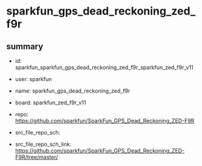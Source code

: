 # sparkfun_gps_dead_reckoning_zed_f9r
 
## summary 
* id: sparkfun_sparkfun_gps_dead_reckoning_zed_f9r_sparkfun_zed_f9r_v11
* user: sparkfun
* name: sparkfun_gps_dead_reckoning_zed_f9r
* board: sparkfun_zed_f9r_v11
* repo: https://github.com/sparkfun/SparkFun_GPS_Dead_Reckoning_ZED-F9R



* src_file_repo_sch: 
* src_file_repo_sch_link: https://github.com/sparkfun/SparkFun_GPS_Dead_Reckoning_ZED-F9R/tree/master/




